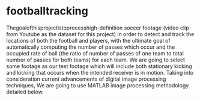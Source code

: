 # footballtracking
Thegoalofthisprojectistoprocesshigh-definition soccer footage (video clip from Youtube as the dataset for this project) in order to detect and track the locations of both the football and players, with the ultimate goal of automatically computing the number of passes which occur and the occupied rate of ball (the ratio of number of passes of one team to total number of passes for both teams) for each team. We are going to select some footage as our test footage which will include both stationary kicking and kicking that occurs when the intended receiver is in motion. Taking into consideration current advancements of digital image processing techniques, We are going to use MATLAB image processing methodology detailed below. 
